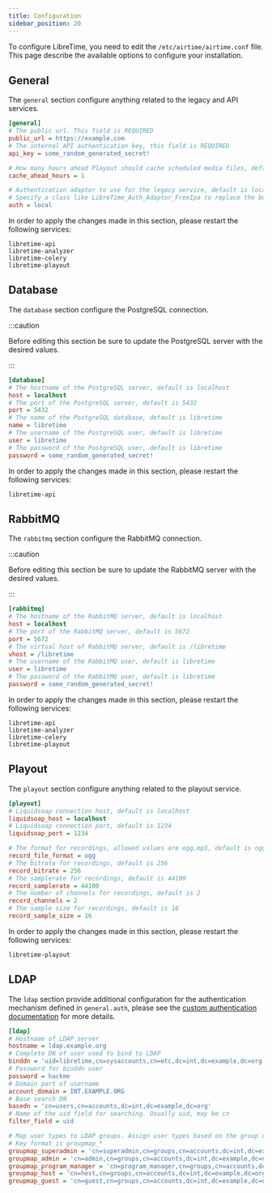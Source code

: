 ```yaml
---
title: Configuration
sidebar_position: 20
---
```


To configure LibreTime, you need to edit the `/etc/airtime/airtime.conf` file. This page describe the available options to configure your installation.

## General

The `general` section configure anything related to the legacy and API services.

```ini
[general]
# The public url. This field is REQUIRED
public_url = https://example.com
# The internal API authentication key, this field is REQUIRED
api_key = some_random_generated_secret!

# How many hours ahead Playout should cache scheduled media files, default is 1
cache_ahead_hours = 1

# Authentication adaptor to use for the legacy service, default is local
# Specify a class like LibreTime_Auth_Adaptor_FreeIpa to replace the built-in adaptor
auth = local
```

In order to apply the changes made in this section, please restart the following services:

```
libretime-api
libretime-analyzer
libretime-celery
libretime-playout
```

## Database

The `database` section configure the PostgreSQL connection.

:::caution

<!-- TODO: Add link to a guide on how to edit such values -->

Before editing this section be sure to update the PostgreSQL server with the desired values.

:::

```ini
[database]
# The hostname of the PostgreSQL server, default is localhost
host = localhost
# The port of the PostgreSQL server, default is 5432
port = 5432
# The name of the PostgreSQL database, default is libretime
name = libretime
# The username of the PostgreSQL user, default is libretime
user = libretime
# The password of the PostgreSQL user, default is libretime
password = some_random_generated_secret!
```

In order to apply the changes made in this section, please restart the following services:

```
libretime-api
```

## RabbitMQ

The `rabbitmq` section configure the RabbitMQ connection.

:::caution

<!-- TODO: Add link to a guide on how to edit such values -->

Before editing this section be sure to update the RabbitMQ server with the desired values.

:::

```ini
[rabbitmq]
# The hostname of the RabbitMQ server, default is localhost
host = localhost
# The port of the RabbitMQ server, default is 5672
port = 5672
# The virtual host of RabbitMQ server, default is /libretime
vhost = /libretime
# The username of the RabbitMQ user, default is libretime
user = libretime
# The password of the RabbitMQ user, default is libretime
password = some_random_generated_secret!
```

In order to apply the changes made in this section, please restart the following services:

```
libretime-api
libretime-analyzer
libretime-celery
libretime-playout
```

## Playout

The `playout` section configure anything related to the playout service.

```ini
[playout]
# Liquidsoap connection host, default is localhost
liquidsoap_host = localhost
# Liquidsoap connection port, default is 1234
liquidsoap_port = 1234

# The format for recordings, allowed values are ogg,mp3, default is ogg
record_file_format = ogg
# The bitrate for recordings, default is 256
record_bitrate = 256
# The samplerate for recordings, default is 44100
record_samplerate = 44100
# The number of channels for recordings, default is 2
record_channels = 2
# The sample size for recordings, default is 16
record_sample_size = 16
```

In order to apply the changes made in this section, please restart the following services:

```
libretime-playout
```

## LDAP

The `ldap` section provide additional configuration for the authentication mechanism defined in `general.auth`, please see the [custom authentication documentation](../custom-authentication.md) for more details.

```ini
[ldap]
# Hostname of LDAP server
hostname = ldap.example.org
# Complete DN of user used to bind to LDAP
binddn = 'uid=libretime,cn=sysaccounts,cn=etc,dc=int,dc=example,dc=org'
# Password for binddn user
password = hackme
# Domain part of username
account_domain = INT.EXAMPLE.ORG
# Base search DN
basedn = 'cn=users,cn=accounts,dc=int,dc=example,dc=org'
# Name of the uid field for searching. Usually uid, may be cn
filter_field = uid

# Map user types to LDAP groups. Assign user types based on the group of a given user
# Key format is groupmap_*
groupmap_superadmin = 'cn=superadmin,cn=groups,cn=accounts,dc=int,dc=example,dc=org'
groupmap_admin = 'cn=admin,cn=groups,cn=accounts,dc=int,dc=example,dc=org'
groupmap_program_manager = 'cn=program_manager,cn=groups,cn=accounts,dc=int,dc=example,dc=org'
groupmap_host = 'cn=host,cn=groups,cn=accounts,dc=int,dc=example,dc=org'
groupmap_guest = 'cn=guest,cn=groups,cn=accounts,dc=int,dc=example,dc=org'
```
